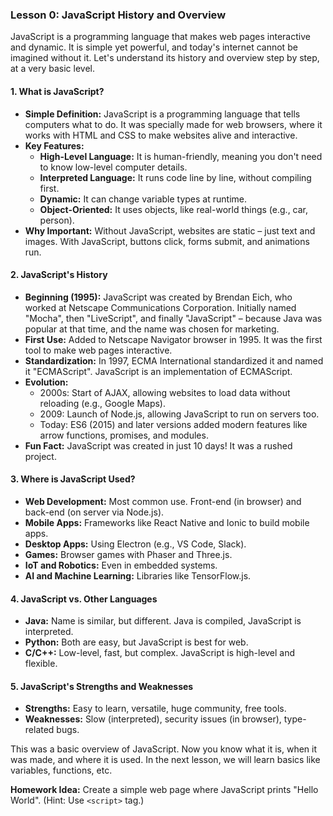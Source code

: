 ### **Lesson 0: JavaScript History and Overview**

JavaScript is a programming language that makes web pages interactive and dynamic. It is simple yet powerful, and today's internet cannot be imagined without it. Let's understand its history and overview step by step, at a very basic level.

#### **1. What is JavaScript?**

- **Simple Definition:** JavaScript is a programming language that tells computers what to do. It was specially made for web browsers, where it works with HTML and CSS to make websites alive and interactive.
- **Key Features:**
  - **High-Level Language:** It is human-friendly, meaning you don't need to know low-level computer details.
  - **Interpreted Language:** It runs code line by line, without compiling first.
  - **Dynamic:** It can change variable types at runtime.
  - **Object-Oriented:** It uses objects, like real-world things (e.g., car, person).
- **Why Important:** Without JavaScript, websites are static – just text and images. With JavaScript, buttons click, forms submit, and animations run.

#### **2. JavaScript's History**

- **Beginning (1995):** JavaScript was created by Brendan Eich, who worked at Netscape Communications Corporation. Initially named "Mocha", then "LiveScript", and finally "JavaScript" – because Java was popular at that time, and the name was chosen for marketing.
- **First Use:** Added to Netscape Navigator browser in 1995. It was the first tool to make web pages interactive.
- **Standardization:** In 1997, ECMA International standardized it and named it "ECMAScript". JavaScript is an implementation of ECMAScript.
- **Evolution:**
  - 2000s: Start of AJAX, allowing websites to load data without reloading (e.g., Google Maps).
  - 2009: Launch of Node.js, allowing JavaScript to run on servers too.
  - Today: ES6 (2015) and later versions added modern features like arrow functions, promises, and modules.
- **Fun Fact:** JavaScript was created in just 10 days! It was a rushed project.

#### **3. Where is JavaScript Used?**

- **Web Development:** Most common use. Front-end (in browser) and back-end (on server via Node.js).
- **Mobile Apps:** Frameworks like React Native and Ionic to build mobile apps.
- **Desktop Apps:** Using Electron (e.g., VS Code, Slack).
- **Games:** Browser games with Phaser and Three.js.
- **IoT and Robotics:** Even in embedded systems.
- **AI and Machine Learning:** Libraries like TensorFlow.js.

#### **4. JavaScript vs. Other Languages**

- **Java:** Name is similar, but different. Java is compiled, JavaScript is interpreted.
- **Python:** Both are easy, but JavaScript is best for web.
- **C/C++:** Low-level, fast, but complex. JavaScript is high-level and flexible.

#### **5. JavaScript's Strengths and Weaknesses**

- **Strengths:** Easy to learn, versatile, huge community, free tools.
- **Weaknesses:** Slow (interpreted), security issues (in browser), type-related bugs.

This was a basic overview of JavaScript. Now you know what it is, when it was made, and where it is used. In the next lesson, we will learn basics like variables, functions, etc.

**Homework Idea:** Create a simple web page where JavaScript prints "Hello World". (Hint: Use `<script>` tag.)